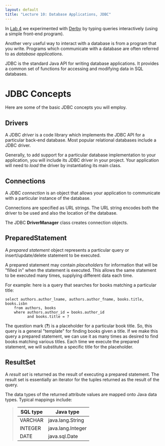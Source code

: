 ```yaml
---
layout: default
title: "Lecture 10: Database Applications, JDBC"
---
```


In [Lab 4](../labs/lab04.html) we experimented with [Derby](https://db.apache.org/derby/) by typing queries interactively (using a simple front-end program).

Another very useful way to interact with a database is from a program that you write. Programs which communicate with a database are often referred to as *database applications*.

JDBC is the standard Java API for writing database applications. It provides a common set of functions for accessing and modifying data in SQL databases.

JDBC Concepts
=============

Here are some of the basic JDBC concepts you will employ.

Drivers
-------

A JDBC *driver* is a code library which implements the JDBC API for a particular back-end database. Most popular relational databases include a JDBC driver.

Generally, to add support for a particular database implementation to your application, you will include its JDBC driver in your project. Your application will need to *load* the driver by instantiating its main class.

Connections
-----------

A JDBC *connection* is an object that allows your application to communicate with a particular instance of the database.

Connections are specified as URL strings. The URL string encodes both the driver to be used and also the location of the database.

The JDBC **DriverManager** class creates connection objects.

PreparedStatement
-----------------

A *prepared statement* object represents a particular query or insert/update/delete statement to be executed.

A prepared statement may contain *placeholders* for information that will be "filled in" when the statement is executed. This allows the same statement to be executed many times, supplying different data each time.

For example: here is a query that searches for books matching a particular title:

    select authors.author_lname, authors.author_fname, books.title, books.isbn
        from authors, books
        where authors.author_id = books.author_id
              and books.title = ?

The question mark (**?**) is a placeholder for a particular book title. So, this query is a general "template" for finding books given a title. If we make this query a prepared statement, we can use it as many times as desired to find books matching various titles. Each time we execute the prepared statement, we will substitute a specific title for the placeholder.

ResultSet
---------

A *result set* is returned as the result of executing a prepared statement. The result set is essentially an iterator for the tuples returned as the result of the query.

The data types of the returned attribute values are mapped onto Java data types. Typical mappings include:

> SQL type | Java type
> -------- | ---------
> VARCHAR | java.lang.String
> INTEGER | java.lang.Integer
> DATE | java.sql.Date
